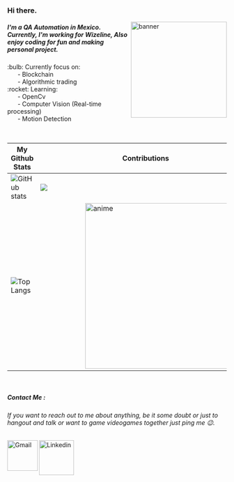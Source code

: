 ### Hi there.
<img align="right" alt="banner" width="220" hight="100" src="https://i.pinimg.com/originals/70/0a/db/700adb620aa20f74458693992810d182.jpg" />

##### I'm a QA Automation in Mexico. Currently, I'm working for Wizeline, Also enjoy coding for fun and making personal project.

<p>
:bulb: Currently focus on:<br>
&nbsp;&nbsp;&nbsp;&nbsp;&nbsp;&nbsp;- Blockchain<br>
&nbsp;&nbsp;&nbsp;&nbsp;&nbsp;&nbsp;- Algorithmic trading<br>
:rocket: Learning:<br>
&nbsp;&nbsp;&nbsp;&nbsp;&nbsp;&nbsp;- OpenCv<br>
&nbsp;&nbsp;&nbsp;&nbsp;&nbsp;&nbsp;- Computer Vision (Real-time processing)<br>
&nbsp;&nbsp;&nbsp;&nbsp;&nbsp;&nbsp;- Motion Detection<br>
</p>
<br>

| <strong>My Github Stats</strong> | Contributions |
| ------------- | ------------- |
| ![GitHub stats](https://github-readme-stats.vercel.app/api?username=kalido&show_icons=true&count_private=true&include_all_commits=true&theme=radical)<br> | <img align="center" src="https://github-readme-streak-stats.herokuapp.com/?user=kalido&theme=radical&hide_border=true"/>  |
| ![Top Langs](https://github-readme-stats.vercel.app/api/top-langs/?username=kalido&langs_count_private=true&theme=radical)  | &nbsp;&nbsp;&nbsp;&nbsp;&nbsp;&nbsp;&nbsp;&nbsp;&nbsp;&nbsp;&nbsp;&nbsp;&nbsp;&nbsp;&nbsp;&nbsp;&nbsp;&nbsp;&nbsp;&nbsp;&nbsp;&nbsp;&nbsp;&nbsp;<img align="center" alt="anime" width="380" hight="100" src="https://i.pinimg.com/originals/cc/44/f4/cc44f41fee8c129ab6e864e4fa0d66ba.jpg" />  |
<br>

##### Contact Me :
###### If you want to reach out to me about anything, be it some doubt or just to hangout and talk or want to game videogames together just ping me 😉.
<a href="mailto:mandrive.00@gmail.com">
 <img align="left" alt="Gmail" width="70" hight="100" src="https://github.com/Xx-Ashutosh-xX/Xx-Ashutosh-xX/blob/master/assets/icons/gmail.png" />
</a>
<a href="https://www.linkedin.com/in/kalid-m/">
  <img align="left" alt="Linkedin" width="80" hight="100" src="https://github.com/Xx-Ashutosh-xX/Xx-Ashutosh-xX/blob/master/assets/icons/linkedin.png" />
</a>
